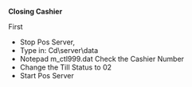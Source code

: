 **Closing Cashier**

 First
 - Stop Pos Server,
 - Type in:
   Cd\server\data
 - Notepad m_ctl999.dat
Check the Cashier Number
 - Change the Till Status to 02
 - Start Pos Server
